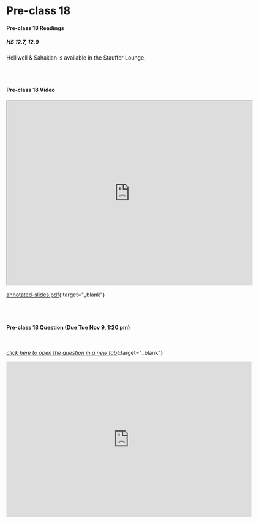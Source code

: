 # Pre-class 18

#### Pre-class 18 Readings

##### HS 12.7, 12.9

Helliwell & Sahakian is available in the Stauffer Lounge.  


<br>
<br>

#### Pre-class 18 Video

<iframe src="https://drive.google.com/file/d/1978i_obH1x49EJc3mPhZntOj0T2z9in-/preview" width="640" height="480" allowfullscreen>Loading…
</iframe>

[annotated-slides.pdf](https://drive.google.com/file/d/1AN8ZljTGU3ynK8Q2Er9bL4OX0JB_BeRn/view?usp=sharing){:target="_blank"}

<br>
<br>

#### Pre-class 18 Question (Due Tue Nov 9, 1:20 pm)

<br>

[*click here to open the question in a new tab*](https://forms.gle/UnVPspi7mXMpqN3q7){:target="_blank"}

<iframe src="https://docs.google.com/forms/d/e/1FAIpQLSf6M-tHA5M_a7sbyDyn7fnka57qphOhO_XEwMzlmlt9mWirpQ/viewform?embedded=true" width="640" height="407" frameborder="0" marginheight="0" marginwidth="0">Loading…
</iframe>